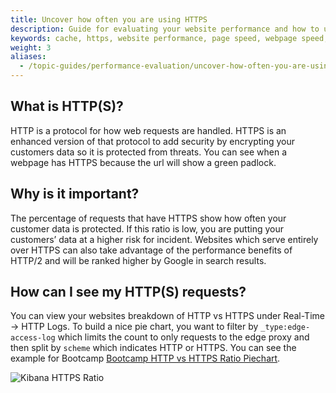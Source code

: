 ```yaml
---
title: Uncover how often you are using HTTPS
description: Guide for evaluating your website performance and how to use Section to make improvements.
keywords: cache, https, website performance, page speed, webpage speed, website security, content delivery network, CDN
weight: 3
aliases:
  - /topic-guides/performance-evaluation/uncover-how-often-you-are-using-https/
---
```


## What is HTTP(S)?

HTTP is a protocol for how web requests are handled. HTTPS is an enhanced version of that protocol to add security by encrypting your customers data so it is protected from threats. You can see when a webpage has HTTPS because the url will show a green padlock.

## Why is it important?

The percentage of requests that have HTTPS show how often your customer data is protected. If this ratio is low, you are putting your customers’ data at a higher risk for incident.  Websites which serve entirely over HTTPS can also take advantage of the performance benefits of HTTP/2 and will be ranked higher by Google in search results.

## How can I see my HTTP(S) requests?

You can view your websites breakdown of HTTP vs HTTPS under Real-Time -> HTTP Logs. To build a nice pie chart, you want to filter by `_type:edge-access-log` which limits the count to only requests to the edge proxy and then split by `scheme` which indicates HTTP or HTTPS. You can see the example for Bootcamp [Bootcamp HTTP vs HTTPS Ratio Piechart][1].

[1]: https://aperture.section.io/account/1/application/1/kibana/#/visualize/create?_a=(filters:!(),linked:!f,query:(query_string:(analyze_wildcard:!t,query:'*')),vis:(aggs:!((id:'1',params:(),schema:metric,type:count),(id:'2',params:(filters:!((input:(query:(query_string:(analyze_wildcard:!t,query:'_type:edge-access-log'))))),row:!t),schema:split,type:filters),(id:'3',params:(field:scheme,order:desc,orderBy:'1',size:5),schema:segment,type:terms)),listeners:(),params:(addLegend:!t,addTooltip:!t,isDonut:!f,shareYAxis:!t),type:pie))&indexPattern=account1-app1-*&type=pie&_g=() 

![Kibana HTTPS Ratio](/docs/images/http(s)-ratio-kibana.png?height=400px)